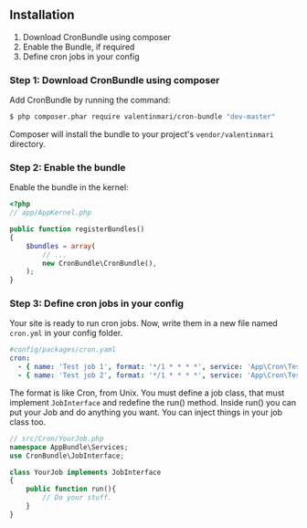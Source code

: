 ## Installation

1. Download CronBundle using composer
2. Enable the Bundle, if required
3. Define cron jobs in your config

### Step 1: Download CronBundle using composer

Add CronBundle by running the command:

``` bash
$ php composer.phar require valentinmari/cron-bundle "dev-master"
```

Composer will install the bundle to your project's `vendor/valentinmari` directory.

### Step 2: Enable the bundle

Enable the bundle in the kernel:

``` php
<?php
// app/AppKernel.php

public function registerBundles()
{
    $bundles = array(
        // ...
        new CronBundle\CronBundle(),
    );
}
```

### Step 3: Define cron jobs in your config

Your site is ready to run cron jobs. Now, write them in a new file named 
`cron.yml` in your config folder.

```yaml
#config/packages/cron.yaml
cron:
  - { name: 'Test job 1', format: '*/1 * * * *', service: 'App\Cron\TestJob1' }
  - { name: 'Test job 2', format: '*/1 * * * *', service: 'App\Cron\TestJob2' }
```

The format is like Cron, from Unix. You must define a job class, that must
implement `JobInterface` and redefine the run() method.
Inside run() you can put your Job and do anything you want. You can inject things
in your job class too.

```php
// src/Cron/YourJob.php
namespace AppBundle\Services;
use CronBundle\JobInterface;

class YourJob implements JobInterface
{
    public function run(){
        // Do your stuff.
    }
}
```
